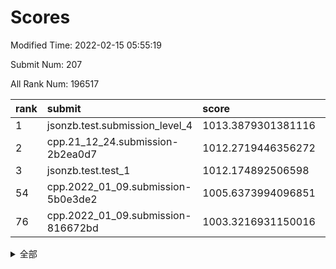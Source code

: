 # Scores

Modified Time: 2022-02-15 05:55:19

Submit Num: 207

All Rank Num: 196517

| rank |               submit               |       score        |       sigma        | pk_num |
| :--- | :--------------------------------- | :----------------- | :----------------- | :----- |
| 1    | jsonzb.test.submission_level_4     | 1013.3879301381116 | 0.8200531422442168 | 3803   |
| 2    | cpp.21_12_24.submission-2b2ea0d7   | 1012.2719446356272 | 0.7816642793579569 | 3799   |
| 3    | jsonzb.test.test_1                 | 1012.174892506598  | 0.7969235095295119 | 3798   |
| 54   | cpp.2022_01_09.submission-5b0e3de2 | 1005.6373994096851 | 0.7242646981442824 | 3800   |
| 76   | cpp.2022_01_09.submission-816672bd | 1003.3216931150016 | 0.7033844835493963 | 3797   |


<details>
<summary>全部</summary>

| rank |                 submit                 |       score        |       sigma        | pk_num |
| :--- | :------------------------------------- | :----------------- | :----------------- | :----- |
| 1    | jsonzb.test.submission_level_4         | 1013.3879301381116 | 0.8200531422442168 | 3803   |
| 2    | cpp.21_12_24.submission-2b2ea0d7       | 1012.2719446356272 | 0.7816642793579569 | 3799   |
| 3    | jsonzb.test.test_1                     | 1012.174892506598  | 0.7969235095295119 | 3798   |
| 4    | gobigger.level_3.submission_level_3_20 | 1011.7546284376616 | 0.7693164213075298 | 3801   |
| 5    | gobigger.level_3.submission_level_3_4  | 1011.4398785105171 | 0.7775627671404312 | 3797   |
| 6    | gobigger.level_3.submission_level_3_22 | 1010.9707098557176 | 0.7662468051281046 | 3796   |
| 7    | gobigger.level_3.submission_level_3_14 | 1010.9198460802329 | 0.7869625218407543 | 3795   |
| 8    | gobigger.level_3.submission_level_3_48 | 1010.8806223274968 | 0.7599263866312731 | 3797   |
| 9    | gobigger.level_3.submission_level_3_13 | 1010.8201447137848 | 0.7805014931658508 | 3801   |
| 10   | gobigger.level_3.submission_level_3_12 | 1010.5545098211794 | 0.757736446304593  | 3804   |
| 11   | gobigger.level_3.submission_level_3_2  | 1010.4278645974617 | 0.7833179447602525 | 3797   |
| 12   | gobigger.level_3.submission_level_3_37 | 1010.3203863242645 | 0.7636914947004909 | 3798   |
| 13   | gobigger.level_3.submission_level_3_44 | 1010.3183025376715 | 0.7640857809678397 | 3794   |
| 14   | gobigger.level_3.submission_level_3_23 | 1010.3169685439826 | 0.7496508520539167 | 3800   |
| 15   | gobigger.level_3.submission_level_3_40 | 1010.2765098633321 | 0.7732169535319751 | 3800   |
| 16   | gobigger.level_3.submission_level_3_27 | 1010.2574810193453 | 0.7538467290929217 | 3798   |
| 17   | gobigger.level_3.submission_level_3_47 | 1010.1972452865703 | 0.746525480754971  | 3805   |
| 18   | gobigger.level_3.submission_level_3_7  | 1010.1432039473124 | 0.7757680603451886 | 3796   |
| 19   | gobigger.level_3.submission_level_3_17 | 1010.1262832964278 | 0.777640242749149  | 3797   |
| 20   | gobigger.level_3.submission_level_3_46 | 1010.1238358347766 | 0.750550654204324  | 3796   |
| 21   | gobigger.level_3.submission_level_3_25 | 1010.0851142742811 | 0.7478471829116531 | 3792   |
| 22   | gobigger.level_3.submission_level_3_45 | 1010.0735016256849 | 0.7664012942306554 | 3798   |
| 23   | gobigger.level_3.submission_level_3_11 | 1010.0559522256215 | 0.7512276751613426 | 3800   |
| 24   | gobigger.level_3.submission_level_3_38 | 1010.0512994015094 | 0.758864742191773  | 3802   |
| 25   | gobigger.level_3.submission_level_3_35 | 1009.9072098218082 | 0.7686202384125458 | 3797   |
| 26   | gobigger.level_3.submission_level_3_8  | 1009.891401235824  | 0.7486248143022721 | 3796   |
| 27   | gobigger.level_3.submission_level_3_30 | 1009.8732671906603 | 0.760275826766079  | 3797   |
| 28   | gobigger.level_3.submission_level_3_0  | 1009.809177463847  | 0.7741013620174179 | 3801   |
| 29   | gobigger.level_3.submission_level_3_24 | 1009.7988218995235 | 0.7484060422089376 | 3791   |
| 30   | gobigger.level_3.submission_level_3_49 | 1009.7654002733883 | 0.7395314170508179 | 3799   |
| 31   | gobigger.level_3.submission_level_3_28 | 1009.7485442010101 | 0.7463408160705973 | 3797   |
| 32   | gobigger.level_3.submission_level_3_34 | 1009.7064362539825 | 0.7625868028602222 | 3797   |
| 33   | gobigger.level_3.submission_level_3_3  | 1009.6716066488996 | 0.7466831568298327 | 3796   |
| 34   | gobigger.level_3.submission_level_3_32 | 1009.5868205212104 | 0.7308212488079354 | 3798   |
| 35   | gobigger.level_3.submission_level_3_29 | 1009.5265015963508 | 0.7431534401318077 | 3799   |
| 36   | gobigger.level_3.submission_level_3_19 | 1009.5238447361653 | 0.7388277633352962 | 3794   |
| 37   | gobigger.level_3.submission_level_3_21 | 1009.5223304496324 | 0.7388707213833842 | 3799   |
| 38   | gobigger.level_3.submission_level_3_9  | 1009.4824523430856 | 0.7615862440887937 | 3791   |
| 39   | gobigger.level_3.submission_level_3_16 | 1009.4609282072995 | 0.7631506924158616 | 3798   |
| 40   | gobigger.level_3.submission_level_3_1  | 1009.3941548933923 | 0.7319157313312836 | 3798   |
| 41   | gobigger.level_3.submission_level_3_42 | 1009.3608056520209 | 0.7549922504846683 | 3805   |
| 42   | gobigger.level_3.submission_level_3_10 | 1009.3416724797006 | 0.738067227716905  | 3802   |
| 43   | gobigger.level_3.submission_level_3_39 | 1009.3279133569677 | 0.7290977150901705 | 3798   |
| 44   | gobigger.level_3.submission_level_3_41 | 1009.2058360230326 | 0.7629795050883478 | 3798   |
| 45   | gobigger.level_3.submission_level_3_26 | 1009.1564300544636 | 0.7488149066166859 | 3794   |
| 46   | gobigger.level_3.submission_level_3_31 | 1009.0655064247821 | 0.743263296494606  | 3798   |
| 47   | gobigger.level_3.submission_level_3_5  | 1009.0577337621759 | 0.7421500494032267 | 3797   |
| 48   | gobigger.level_3.submission_level_3_33 | 1009.0497653036114 | 0.7513725563804995 | 3798   |
| 49   | gobigger.level_3.submission_level_3_36 | 1008.92447709219   | 0.7432072217622842 | 3803   |
| 50   | gobigger.level_3.submission_level_3_6  | 1008.8566632436795 | 0.7451413762881262 | 3801   |
| 51   | gobigger.level_3.submission_level_3_18 | 1008.7723846623513 | 0.7448189129254483 | 3801   |
| 52   | gobigger.level_3.submission_level_3_15 | 1008.367687986424  | 0.7275685770137289 | 3800   |
| 53   | gobigger.level_3.submission_level_3_43 | 1007.9849558173439 | 0.7260330655048862 | 3800   |
| 54   | cpp.2022_01_09.submission-5b0e3de2     | 1005.6373994096851 | 0.7242646981442824 | 3800   |
| 55   | gobigger.level_1.submission_level_1_23 | 1005.2468461719401 | 0.7180638146488769 | 3798   |
| 56   | gobigger.level_1.submission_level_1_29 | 1005.1955048070622 | 0.7074522617758564 | 3797   |
| 57   | gobigger.level_1.submission_level_1_44 | 1004.5486519158579 | 0.7254904097821686 | 3800   |
| 58   | gobigger.level_1.submission_level_1_22 | 1004.3162634920075 | 0.7134340989039396 | 3797   |
| 59   | gobigger.level_1.submission_level_1_21 | 1004.1125941649462 | 0.72067384515709   | 3801   |
| 60   | gobigger.level_1.submission_level_1_25 | 1004.0516231705832 | 0.7129600145453945 | 3797   |
| 61   | gobigger.level_1.submission_level_1_11 | 1004.017841314936  | 0.7149271254118292 | 3794   |
| 62   | gobigger.level_1.submission_level_1_41 | 1003.9807630677882 | 0.7107423204551382 | 3798   |
| 63   | gobigger.level_1.submission_level_1_35 | 1003.897297719954  | 0.7139140273714168 | 3798   |
| 64   | gobigger.level_1.submission_level_1_13 | 1003.8852992008483 | 0.7062092289447414 | 3798   |
| 65   | gobigger.level_1.submission_level_1_19 | 1003.8009090324217 | 0.725940583758855  | 3799   |
| 66   | gobigger.level_1.submission_level_1_28 | 1003.7646832368367 | 0.7174274168175429 | 3798   |
| 67   | gobigger.level_1.submission_level_1_14 | 1003.7492828265748 | 0.7139914408642664 | 3795   |
| 68   | gobigger.level_1.submission_level_1_30 | 1003.7475030608261 | 0.7123695887942096 | 3795   |
| 69   | gobigger.level_1.submission_level_1_40 | 1003.6708672452418 | 0.7243382397247852 | 3799   |
| 70   | gobigger.level_1.submission_level_1_36 | 1003.6488627541137 | 0.7126900946697551 | 3794   |
| 71   | gobigger.level_1.submission_level_1_12 | 1003.6173283244788 | 0.712702339471076  | 3801   |
| 72   | gobigger.level_1.submission_level_1_45 | 1003.4268992479261 | 0.7279883404151691 | 3797   |
| 73   | gobigger.level_1.submission_level_1_49 | 1003.4102099176608 | 0.7267926091098971 | 3801   |
| 74   | gobigger.level_1.submission_level_1_10 | 1003.3805666016622 | 0.7115159172780299 | 3799   |
| 75   | gobigger.level_1.submission_level_1_33 | 1003.3644462626839 | 0.7172832122528973 | 3796   |
| 76   | cpp.2022_01_09.submission-816672bd     | 1003.3216931150016 | 0.7033844835493963 | 3797   |
| 77   | gobigger.level_1.submission_level_1_46 | 1003.3128646106246 | 0.7143854338127078 | 3796   |
| 78   | gobigger.level_1.submission_level_1_43 | 1003.1432501279926 | 0.7121534260854612 | 3795   |
| 79   | gobigger.level_1.submission_level_1_39 | 1003.1326757988455 | 0.7302110471477619 | 3793   |
| 80   | gobigger.level_1.submission_level_1_27 | 1003.0681791783501 | 0.7064356002299816 | 3799   |
| 81   | gobigger.level_1.submission_level_1_5  | 1003.0551276977817 | 0.7146150699888841 | 3798   |
| 82   | gobigger.level_1.submission_level_1_31 | 1002.9967458672847 | 0.7120089407131708 | 3796   |
| 83   | gobigger.level_1.submission_level_1_1  | 1002.9816892314286 | 0.7253916110591362 | 3795   |
| 84   | gobigger.level_1.submission_level_1_8  | 1002.9655563754064 | 0.7076448579626293 | 3794   |
| 85   | gobigger.level_1.submission_level_1_42 | 1002.9602089910037 | 0.721255735297503  | 3800   |
| 86   | gobigger.level_1.submission_level_1_26 | 1002.9510740048574 | 0.7082289239316856 | 3798   |
| 87   | gobigger.level_1.submission_level_1_9  | 1002.9501231732643 | 0.7147207574341097 | 3791   |
| 88   | gobigger.level_1.submission_level_1_37 | 1002.8879665511483 | 0.7189314030504474 | 3793   |
| 89   | gobigger.level_1.submission_level_1_3  | 1002.870186545366  | 0.7088727972786859 | 3799   |
| 90   | gobigger.level_1.submission_level_1_18 | 1002.8026633893783 | 0.7154965864502304 | 3799   |
| 91   | gobigger.level_1.submission_level_1_24 | 1002.6622205687236 | 0.7112030413529532 | 3795   |
| 92   | gobigger.level_1.submission_level_1_6  | 1002.6293209110405 | 0.7150819365344787 | 3791   |
| 93   | gobigger.level_1.submission_level_1_0  | 1002.5850816342179 | 0.7056493882156859 | 3799   |
| 94   | gobigger.level_1.submission_level_1_48 | 1002.5747032887123 | 0.7029948754098587 | 3803   |
| 95   | gobigger.level_1.submission_level_1_32 | 1002.5628594030758 | 0.7283169773585153 | 3802   |
| 96   | gobigger.level_1.submission_level_1_20 | 1002.5481460659319 | 0.718313535855938  | 3800   |
| 97   | gobigger.level_1.submission_level_1_47 | 1002.3553801226877 | 0.707682901384086  | 3798   |
| 98   | gobigger.level_1.submission_level_1_38 | 1002.3528713403191 | 0.7069516435404011 | 3798   |
| 99   | gobigger.level_1.submission_level_1_15 | 1002.3272385699261 | 0.6999389013847745 | 3798   |
| 100  | gobigger.level_1.submission_level_1_2  | 1002.2860381325546 | 0.7099007991361442 | 3798   |
| 101  | gobigger.level_1.submission_level_1_16 | 1002.2522874529512 | 0.7153017369201581 | 3798   |
| 102  | gobigger.level_1.submission_level_1_34 | 1002.0974781585544 | 0.715141071973335  | 3798   |
| 103  | gobigger.level_1.submission_level_1_17 | 1002.0893359182553 | 0.7032727370298026 | 3799   |
| 104  | gobigger.level_1.submission_level_1_7  | 1001.7437560750752 | 0.7179515999614527 | 3793   |
| 105  | gobigger.level_1.submission_level_1_4  | 1001.3034508425618 | 0.7157503665109232 | 3795   |
| 106  | gobigger.random.submission_random_12   | 997.3908553534169  | 0.7106257423852591 | 3799   |
| 107  | gobigger.random.submission_random_29   | 997.3902585366885  | 0.70063834672582   | 3795   |
| 108  | gobigger.random.submission_random_42   | 997.0554041753497  | 0.7174607642090731 | 3799   |
| 109  | gobigger.random.submission_random_7    | 996.8444403880875  | 0.7108941820169333 | 3795   |
| 110  | gobigger.random.submission_random_47   | 996.8310725244314  | 0.7104462589615702 | 3798   |
| 111  | gobigger.random.submission_random_17   | 996.6610618178606  | 0.7137379332941651 | 3797   |
| 112  | gobigger.random.submission_random_0    | 996.656228380806   | 0.719004004243948  | 3796   |
| 113  | gobigger.random.submission_random_32   | 996.6001437095102  | 0.6970635112380281 | 3794   |
| 114  | gobigger.random.submission_random_15   | 996.5715468247513  | 0.7111503560883026 | 3796   |
| 115  | gobigger.random.submission_random_13   | 996.560658732478   | 0.7092442605306308 | 3801   |
| 116  | gobigger.random.submission_random_35   | 996.5241438929438  | 0.7123155763923608 | 3796   |
| 117  | gobigger.random.submission_random_21   | 996.4925610027117  | 0.7080388131853408 | 3796   |
| 118  | gobigger.random.submission_random_8    | 996.4880584922075  | 0.7126523085024641 | 3798   |
| 119  | gobigger.random.submission_random_19   | 996.4678659811653  | 0.713910085192774  | 3797   |
| 120  | gobigger.random.submission_random_28   | 996.3527211245323  | 0.7247723528990284 | 3797   |
| 121  | gobigger.random.submission_random_38   | 996.3140994078093  | 0.713730660863826  | 3792   |
| 122  | gobigger.random.submission_random_44   | 996.2979896334773  | 0.7115062615344948 | 3795   |
| 123  | gobigger.random.submission_random_26   | 996.2279035927174  | 0.7021495287478434 | 3796   |
| 124  | gobigger.random.submission_random_24   | 996.2230331424611  | 0.7098482318319661 | 3797   |
| 125  | gobigger.random.submission_random_27   | 996.1775240261975  | 0.7244404676557736 | 3799   |
| 126  | gobigger.random.submission_random_10   | 996.1485632472404  | 0.6998699210129122 | 3798   |
| 127  | gobigger.random.submission_random_45   | 996.1456842425744  | 0.7182690040119462 | 3803   |
| 128  | gobigger.random.submission_random_18   | 996.0687179510733  | 0.7022470295113962 | 3798   |
| 129  | gobigger.random.submission_random_41   | 996.0433260583156  | 0.7056088461430737 | 3798   |
| 130  | gobigger.random.submission_random_48   | 995.9848108499166  | 0.6967941891930237 | 3793   |
| 131  | gobigger.random.submission_random_1    | 995.9765892405328  | 0.7094252503800943 | 3797   |
| 132  | gobigger.random.submission_random_2    | 995.9317506421525  | 0.7296148141805656 | 3795   |
| 133  | gobigger.random.submission_random_33   | 995.8886482823394  | 0.7163383615273715 | 3798   |
| 134  | gobigger.random.submission_random_49   | 995.8873912280983  | 0.6981731890785374 | 3799   |
| 135  | gobigger.random.submission_random_6    | 995.8785594043102  | 0.7086201891577225 | 3798   |
| 136  | gobigger.random.submission_random_31   | 995.8686950253757  | 0.7111547046875827 | 3796   |
| 137  | gobigger.random.submission_random_39   | 995.8654285332927  | 0.7116450101080837 | 3799   |
| 138  | gobigger.random.submission_random_14   | 995.7785446376479  | 0.7124338062759634 | 3795   |
| 139  | gobigger.random.submission_random_34   | 995.7576459165435  | 0.7054731481391113 | 3800   |
| 140  | gobigger.random.submission_random_16   | 995.74904847744    | 0.7145581184417923 | 3801   |
| 141  | gobigger.random.submission_random_5    | 995.7261181077133  | 0.7061099900257634 | 3798   |
| 142  | gobigger.random.submission_random_11   | 995.7093069154148  | 0.716066346557712  | 3795   |
| 143  | gobigger.random.submission_random_37   | 995.6406251948566  | 0.7094993302492552 | 3794   |
| 144  | gobigger.random.submission_random_36   | 995.621356003342   | 0.7047259800507168 | 3801   |
| 145  | gobigger.random.submission_random_25   | 995.4719029395006  | 0.7188241987843457 | 3797   |
| 146  | gobigger.random.submission_random_43   | 995.4496638965134  | 0.7062691832909452 | 3796   |
| 147  | gobigger.random.submission_random_40   | 995.3942192862996  | 0.7193426486319944 | 3804   |
| 148  | gobigger.random.submission_random_23   | 995.3149989373118  | 0.7124459930198311 | 3797   |
| 149  | gobigger.random.submission_random_46   | 995.2774676402277  | 0.7153648749107432 | 3797   |
| 150  | gobigger.random.submission_random_22   | 995.2521235489029  | 0.7129793958943175 | 3795   |
| 151  | gobigger.random.submission_random_9    | 995.1699820883092  | 0.7291030944739758 | 3796   |
| 152  | gobigger.random.submission_random_3    | 995.1609506477091  | 0.7183376507023984 | 3799   |
| 153  | gobigger.random.submission_random_30   | 995.058149767637   | 0.7100631697051157 | 3799   |
| 154  | gobigger.random.submission_random_4    | 994.8925390609057  | 0.7202703110529782 | 3798   |
| 155  | gobigger.random.submission_random_20   | 994.7886020480103  | 0.7076487405734981 | 3798   |
| 156  | gobigger.level_2.submission_level_2_6  | 994.4914592446993  | 0.7192707984162728 | 3795   |
| 157  | gobigger.level_2.submission_level_2_34 | 994.1324142288975  | 0.7237329762984925 | 3796   |
| 158  | gobigger.level_2.submission_level_2_14 | 993.8547263204323  | 0.7257721655426885 | 3796   |
| 159  | gobigger.level_2.submission_level_2_46 | 993.8491089214391  | 0.7245229759914696 | 3795   |
| 160  | gobigger.level_2.submission_level_2_48 | 993.8230982318422  | 0.7379071872440034 | 3789   |
| 161  | gobigger.level_2.submission_level_2_2  | 993.6236168880969  | 0.7248625423053745 | 3803   |
| 162  | gobigger.level_2.submission_level_2_37 | 993.413804546353   | 0.7345953619018559 | 3795   |
| 163  | gobigger.level_2.submission_level_2_36 | 993.413554875387   | 0.7478238615703532 | 3795   |
| 164  | gobigger.level_2.submission_level_2_42 | 993.3893245294146  | 0.746724639967296  | 3798   |
| 165  | gobigger.level_2.submission_level_2_24 | 993.3353592300388  | 0.7366535029961825 | 3796   |
| 166  | gobigger.level_2.submission_level_2_5  | 993.310804261073   | 0.7515522017281056 | 3799   |
| 167  | gobigger.level_2.submission_level_2_4  | 993.0819637282972  | 0.7548588122041204 | 3796   |
| 168  | gobigger.level_2.submission_level_2_19 | 993.0441205844987  | 0.7351117046071861 | 3794   |
| 169  | gobigger.level_2.submission_level_2_35 | 992.9862777104328  | 0.7488460974371794 | 3796   |
| 170  | gobigger.level_2.submission_level_2_1  | 992.9626320443068  | 0.7354610754397256 | 3794   |
| 171  | gobigger.level_2.submission_level_2_20 | 992.921399269076   | 0.7508520172777092 | 3797   |
| 172  | gobigger.level_2.submission_level_2_29 | 992.6830505359459  | 0.7550977173294298 | 3800   |
| 173  | gobigger.level_2.submission_level_2_7  | 992.6693859732377  | 0.724837003720015  | 3798   |
| 174  | gobigger.level_2.submission_level_2_39 | 992.6662214423735  | 0.7404793657795291 | 3797   |
| 175  | gobigger.level_2.submission_level_2_8  | 992.5408027541507  | 0.7391347067457552 | 3791   |
| 176  | gobigger.level_2.submission_level_2_26 | 992.3964041858733  | 0.7377492740141284 | 3802   |
| 177  | gobigger.level_2.submission_level_2_28 | 992.3694017355416  | 0.7550277390509853 | 3795   |
| 178  | gobigger.level_2.submission_level_2_38 | 992.2815934738196  | 0.7346821980211468 | 3800   |
| 179  | gobigger.level_2.submission_level_2_11 | 992.2458384445483  | 0.7465516030798839 | 3797   |
| 180  | gobigger.level_2.submission_level_2_15 | 992.1019402815165  | 0.7598258041318534 | 3798   |
| 181  | gobigger.level_2.submission_level_2_16 | 992.0860226033348  | 0.767607948585496  | 3802   |
| 182  | gobigger.level_2.submission_level_2_27 | 992.0731508818387  | 0.7521840685428519 | 3799   |
| 183  | gobigger.level_2.submission_level_2_21 | 992.0695380588145  | 0.7484196908456084 | 3792   |
| 184  | gobigger.level_2.submission_level_2_47 | 991.994295626963   | 0.7298373710294255 | 3796   |
| 185  | gobigger.level_2.submission_level_2_33 | 991.9913484317831  | 0.7354629001570879 | 3800   |
| 186  | gobigger.level_2.submission_level_2_9  | 991.9386500825525  | 0.7331689261723502 | 3792   |
| 187  | gobigger.level_2.submission_level_2_45 | 991.8718529784118  | 0.7425617759119271 | 3797   |
| 188  | gobigger.level_2.submission_level_2_23 | 991.7967313606449  | 0.7281971711134958 | 3799   |
| 189  | gobigger.level_2.submission_level_2_0  | 991.7227706967445  | 0.7477961313636581 | 3798   |
| 190  | gobigger.level_2.submission_level_2_10 | 991.656185867687   | 0.7367771870383053 | 3794   |
| 191  | gobigger.level_2.submission_level_2_40 | 991.6280941103666  | 0.7584739510093738 | 3795   |
| 192  | gobigger.level_2.submission_level_2_31 | 991.6020667996468  | 0.7333609617523542 | 3797   |
| 193  | gobigger.level_2.submission_level_2_22 | 991.49324324815    | 0.763554908524877  | 3799   |
| 194  | gobigger.level_2.submission_level_2_13 | 991.3701889395959  | 0.7642651780915652 | 3800   |
| 195  | gobigger.level_2.submission_level_2_43 | 991.284159445208   | 0.7330748646317915 | 3800   |
| 196  | gobigger.level_2.submission_level_2_3  | 991.2721233934775  | 0.7560987859213596 | 3794   |
| 197  | gobigger.level_2.submission_level_2_30 | 991.2090505059421  | 0.7642614484773148 | 3798   |
| 198  | gobigger.level_2.submission_level_2_44 | 991.1664737718892  | 0.7654728606159842 | 3795   |
| 199  | gobigger.level_2.submission_level_2_17 | 991.1644041626712  | 0.7505844865806883 | 3800   |
| 200  | gobigger.level_2.submission_level_2_18 | 991.0559926274505  | 0.7447834485695227 | 3801   |
| 201  | gobigger.level_2.submission_level_2_25 | 991.0327841861055  | 0.7720021282388573 | 3796   |
| 202  | gobigger.level_2.submission_level_2_49 | 990.796388749379   | 0.7737077870516275 | 3798   |
| 203  | gobigger.level_2.submission_level_2_12 | 990.4428982564528  | 0.7808936255003017 | 3798   |
| 204  | gobigger.level_2.submission_level_2_32 | 990.4004546642028  | 0.7717724869767443 | 3802   |
| 205  | gobigger.level_2.submission_level_2_41 | 989.4295625329896  | 0.7856564562250287 | 3797   |
| 206  | gobigger.none.submission_none_0        | 976.9583121735012  | 1.434856073533649  | 3797   |
| 207  | gobigger.none.submission_none_1        | 976.0352605878106  | 1.41299399541473   | 3791   |

</details>